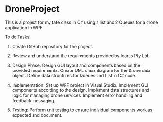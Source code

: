 # DroneProject
This is a project for my tafe class in C# using a list and 2 Queues for a drone application in WPF

To do Tasks:

1. Create GitHub repository for the project.

2. Review and understand the requirements provided by Icarus Pty Ltd.

3. Design Phase:
Design GUI layout and components based on the provided requirements.
Create UML class diagram for the Drone data object.
Define data structures for Queues and List in C# code.

4. Implementation:
Set up WPF project in Visual Studio.
Implement GUI components according to the design.
Implement data structures and logic for managing drone services.
Implement error handling and feedback messaging.

5. Testing:
Perform unit testing to ensure individual components work as expected and document.

